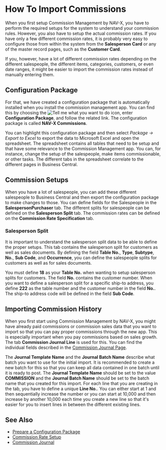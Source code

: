 # How To Import Commissions

When you first setup Commission Management by NAV-X, you have to perform the required setups for the system to understand your commission rules. However, you also have to setup the actual commission rates. If you have only a few different commission rates, it is probably very easy to configure those from within the system from the **Salesperson Card** or any of the master record pages, such as the **Customer Card**.

If you, however, have a lot of different commission rates depending on the different salespeople, the different items, categories, customers, or even date ranges, it might be easier to import the commission rates instead of manually entering them.

## Configuration Package

For that, we have created a configuration package that is automatically installed when you install the commission management app. You can find this by choosing  the ![Tell me what you want to do](/images/magnifying-glass.gif) icon, enter **Configuration Package**, and follow the related link. The configuration package is called **NAV-X Commissions**.

You can highlight this configuration package and then select *Package -> Export to Excel* to export the data to Microsoft Excel and open the spreadsheet. The spreadsheet contains all tables that need to be setup and that have some relevance to the Commission Management app. You can, for instance, change the setup of the salespeople, make items commissionable, or other tasks. The different tabs in the spreadsheet correlate to the different pages in Business Central.

## Commission Setups

When you have a lot of salespeople, you can add these different salespeople to Business Central and then export the configuration package to make changes to those. You can define fields for the Salespeople in the **SalespersonPurchaser** tab. The different splits for salespeople can be defined on the **Salesperson Split** tab. The commission rates can be defined on the **Commission Rate Specification** tab.

### Salesperson Split

It is important to understand the salesperson split data to be able to define the proper setups. This tab contains the salesperson split for customers as well as sales documents. By defining the field **Table No.**, **Type**, **Subtype**, **No.**, **Sub Code**, and **Occurrence**, you can define the salespeople splits for customers as well as for sales documents.

You must define **18** as your **Table No.** when wanting to setup salesperson splits for customers. The field **No.** contains the customer number. When you want to define a salesperson split for a specific ship-to address, you define **222** as the table number and the customer number in the field **No.**. The ship-to address code will be defined in the field **Sub Code**.

## Importing Commission History

When you first start using Commission Management by NAV-X, you might have already paid commissions or commission sales data that you want to import so that you can pay proper commissions through the new app. This is especially important when you pay commissions based on sales growth. The tab **Commission Journal Line** is used for this. You can find the individual fields described in the [Commission Journal Page](page-commission-journal.md).

The **Journal Template Name** and the **Journal Batch Name** describe what batch you want to use for the initial import. It is recommended to create a new batch for this so that you can keep all data contained in one batch until it is ready to post. The **Journal Template Name** should be set to the value **COMMISSION** and the **Journal Batch Name** should be set to the batch name that you created for this import. For each line that you are creating in the tab, you have to define a unique **Line No.**. You can either start at 1 and then sequentially increase the number or you can start at 10,000 and then increase by another 10,000 each time you create a new line so that it's easier for you to insert lines in between the different existing lines.

## See Also

- [Prepare a Configuration Package](https://docs.microsoft.com/en-us/dynamics365/business-central/admin-how-to-prepare-a-configuration-package)
- [Commission Rate Setup](commission-rate-setup.md)
- [Commission Journal](page-commission-journal.md)
